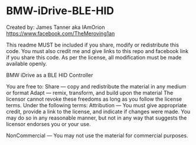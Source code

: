# BMW-iDrive-BLE-HID

Created by: James Tanner aka IAmOrion
https://www.facebook.com/TheMeroving1an

This readme MUST be included if you share, modify or redistribute this code.
You must also credit me and give links to this repo and facebook link if you share this code.
As per the license, all modification must be made available openly.

BMW iDrive as a BLE HID Controller

You are free to:
Share — copy and redistribute the material in any medium or format
Adapt — remix, transform, and build upon the material
The licensor cannot revoke these freedoms as long as you follow the license terms.
Under the following terms:
Attribution — You must give appropriate credit, provide a link to the license, and indicate if changes were made. You may do so in any reasonable manner, but not in any way that suggests the licensor endorses you or your use.

NonCommercial — You may not use the material for commercial purposes.
